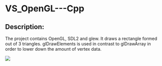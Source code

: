 # VS_OpenGL---Cpp
## Description:
The project contains OpenGL, SDL2 and glew.
It draws a rectangle formed out of 3 triangles.
glDrawElements is used in contrast to glDrawArray in order to lower down the amount of vertex data.

![](https://i.imgur.com/jQC1lxI.gif)
